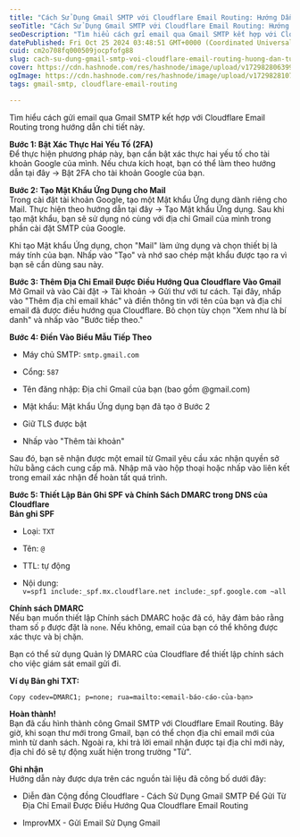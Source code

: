```yaml
---
title: "Cách Sử Dụng Gmail SMTP với Cloudflare Email Routing: Hướng Dẫn Từng Bước"
seoTitle: "Cách Sử Dụng Gmail SMTP với Cloudflare Email Routing: Hướng Dẫn Từng B"
seoDescription: "Tìm hiểu cách gửi email qua Gmail SMTP kết hợp với Cloudflare Email Routing trong hướng dẫn chi tiết này."
datePublished: Fri Oct 25 2024 03:48:51 GMT+0000 (Coordinated Universal Time)
cuid: cm2o708fq000509jocpfofg88
slug: cach-su-dung-gmail-smtp-voi-cloudflare-email-routing-huong-dan-tung-buoc
cover: https://cdn.hashnode.com/res/hashnode/image/upload/v1729828063993/d96ac354-7ccb-4477-9a44-7e8e6a8d4fc4.png
ogImage: https://cdn.hashnode.com/res/hashnode/image/upload/v1729828107074/84ae921b-0ed7-4bb4-9bb0-a0b172bd79ea.png
tags: gmail-smtp, cloudflare-email-routing

---
```


Tìm hiểu cách gửi email qua Gmail SMTP kết hợp với Cloudflare Email Routing trong hướng dẫn chi tiết này.

**Bước 1: Bật Xác Thực Hai Yếu Tố (2FA)**  
Để thực hiện phương pháp này, bạn cần bật xác thực hai yếu tố cho tài khoản Google của mình. Nếu chưa kích hoạt, bạn có thể làm theo hướng dẫn tại đây → Bật 2FA cho tài khoản Google của bạn.

**Bước 2: Tạo Mật Khẩu Ứng Dụng cho Mail**  
Trong cài đặt tài khoản Google, tạo một Mật khẩu Ứng dụng dành riêng cho Mail. Thực hiện theo hướng dẫn tại đây → Tạo Mật khẩu Ứng dụng. Sau khi tạo mật khẩu, bạn sẽ sử dụng nó cùng với địa chỉ Gmail của mình trong phần cài đặt SMTP của Google.

Khi tạo Mật khẩu Ứng dụng, chọn "Mail" làm ứng dụng và chọn thiết bị là máy tính của bạn. Nhấp vào "Tạo" và nhớ sao chép mật khẩu được tạo ra vì bạn sẽ cần dùng sau này.

**Bước 3: Thêm Địa Chỉ Email Được Điều Hướng Qua Cloudflare Vào Gmail**  
Mở Gmail và vào Cài đặt → Tài khoản → Gửi thư với tư cách. Tại đây, nhấp vào "Thêm địa chỉ email khác" và điền thông tin với tên của bạn và địa chỉ email đã được điều hướng qua Cloudflare. Bỏ chọn tùy chọn "Xem như là bí danh" và nhấp vào "Bước tiếp theo."

**Bước 4: Điền Vào Biểu Mẫu Tiếp Theo**

* Máy chủ SMTP: `smtp.gmail.com`
    
* Cổng: `587`
    
* Tên đăng nhập: Địa chỉ Gmail của bạn (bao gồm @gmail.com)
    
* Mật khẩu: Mật khẩu Ứng dụng bạn đã tạo ở Bước 2
    
* Giữ TLS được bật
    
* Nhấp vào "Thêm tài khoản"
    

Sau đó, bạn sẽ nhận được một email từ Gmail yêu cầu xác nhận quyền sở hữu bằng cách cung cấp mã. Nhập mã vào hộp thoại hoặc nhấp vào liên kết trong email xác nhận để hoàn tất quá trình.

**Bước 5: Thiết Lập Bản Ghi SPF và Chính Sách DMARC trong DNS của Cloudflare**  
**Bản ghi SPF**

* Loại: `TXT`
    
* Tên: `@`
    
* TTL: tự động
    
* Nội dung:  
    `v=spf1 include:_spf.mx.cloudflare.net include:_spf.google.com ~all`
    

**Chính sách DMARC**  
Nếu bạn muốn thiết lập Chính sách DMARC hoặc đã có, hãy đảm bảo rằng tham số `p` được đặt là `none`. Nếu không, email của bạn có thể không được xác thực và bị chặn.

Bạn có thể sử dụng Quản lý DMARC của Cloudflare để thiết lập chính sách cho việc giám sát email gửi đi.

**Ví dụ Bản ghi TXT:**

```plaintext
Copy codev=DMARC1; p=none; rua=mailto:<email-báo-cáo-của-bạn>
```

**Hoàn thành!**  
Bạn đã cấu hình thành công Gmail SMTP với Cloudflare Email Routing. Bây giờ, khi soạn thư mới trong Gmail, bạn có thể chọn địa chỉ email mới của mình từ danh sách. Ngoài ra, khi trả lời email nhận được tại địa chỉ mới này, địa chỉ đó sẽ tự động xuất hiện trong trường "Từ".

**Ghi nhận**  
Hướng dẫn này được dựa trên các nguồn tài liệu đã công bố dưới đây:

* Diễn đàn Cộng đồng Cloudflare - Cách Sử Dụng Gmail SMTP Để Gửi Từ Địa Chỉ Email Được Điều Hướng Qua Cloudflare Email Routing
    
* ImprovMX - Gửi Email Sử Dụng Gmail